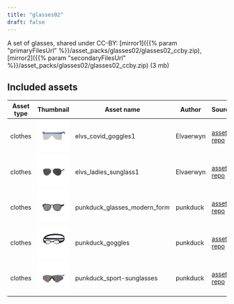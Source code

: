 ```yaml
---
title: "glasses02"
draft: false
---
```


A set of glasses, shared under CC-BY: [mirror1]({{% param "primaryFilesUrl" %}}/asset_packs/glasses02/glasses02_ccby.zip), [mirror2]({{% param "secondaryFilesUrl" %}}/asset_packs/glasses02/glasses02_ccby.zip) (3 mb)


## Included assets

| Asset type | Thumbnail | Asset name | Author | Source | License |
| ---------- | --------- | ---------- | ------ | ------ | ------- |
| clothes | ![elvs_covid_goggles1.png](elvs_covid_goggles1.png) | elvs_covid_goggles1 | Elvaerwyn | [asset repo](http://www.makehumancommunity.org/node/2533) | CC-BY |
| clothes | ![elvs_ladies_sunglass1.png](elvs_ladies_sunglass1.png) | elvs_ladies_sunglass1 | Elvaerwyn | [asset repo](http://www.makehumancommunity.org/node/1414) | CC-BY |
| clothes | ![punkduck_glasses_modern_form.png](punkduck_glasses_modern_form.png) | punkduck_glasses_modern_form | punkduck | [asset repo](http://www.makehumancommunity.org/node/427) | CC-BY |
| clothes | ![punkduck_goggles.png](punkduck_goggles.png) | punkduck_goggles | punkduck | [asset repo](http://www.makehumancommunity.org/node/664) | CC-BY |
| clothes | ![punkduck_sport-sunglasses.png](punkduck_sport-sunglasses.png) | punkduck_sport-sunglasses | punkduck | [asset repo](http://www.makehumancommunity.org/node/695) | CC-BY |
